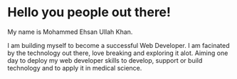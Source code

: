 # Hello you people out there!

My name is Mohammed Ehsan Ullah Khan. 

I am building myself to become a successful Web Developer. I am facinated by the technology out there, love breaking and exploring it alot. Aiming one day to deploy my web developer skills to develop, support or build technology and to apply it in medical science.

